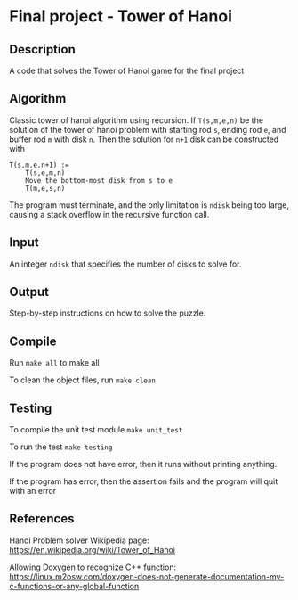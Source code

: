 # Final project - Tower of Hanoi

## Description
A code that solves the Tower of Hanoi game for the final project

## Algorithm
Classic tower of hanoi algorithm using recursion. If `T(s,m,e,n)` be the solution of the tower of hanoi problem with starting rod `s`, ending rod `e`, and buffer rod `m` with disk `n`. Then the solution for `n+1` disk can be constructed with 

```
T(s,m,e,n+1) :=
    T(s,e,m,n)
    Move the bottom-most disk from s to e
    T(m,e,s,n)
```
The program must terminate, and the only limitation is `ndisk` being too large, causing a stack overflow in the recursive function call.

## Input
An integer `ndisk` that specifies the number of disks to solve for. 

## Output
Step-by-step instructions on how to solve the puzzle.

## Compile 
Run `make all` to make all

To clean the object files, run `make clean`


## Testing 
To compile the unit test module
`make unit_test`

To run the test
`make testing`

If the program does not have error, then it runs without printing anything.

If the program has error, then the assertion fails and the program will quit with an error 

## References
Hanoi Problem solver Wikipedia page:
https://en.wikipedia.org/wiki/Tower_of_Hanoi

Allowing Doxygen to recognize C++ function:
https://linux.m2osw.com/doxygen-does-not-generate-documentation-my-c-functions-or-any-global-function
